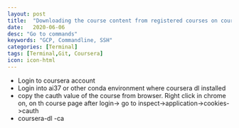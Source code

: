 ```yaml
---
layout: post
title:  "Downloading the course content from registered courses on coursera"
date:   2020-06-06
desc: "Go to commands"
keywords: "GCP, Commandline, SSH"
categories: [Terminal]
tags: [Terminal,Git, Coursera]
icon: icon-html
---
```

<ul>
    <li> Login to coursera account </li> 
    <li> Login into ai37 or other conda environment where coursera dl installed </li> 
    <li> copy the cauth value of the course from browser. Right click in chrome on, 
         on th course page after login-> go to inspect->application->cookies->cauth </li> 
    <li> coursera-dl -ca <cauth value> <course-name> </li> 
</ul>
